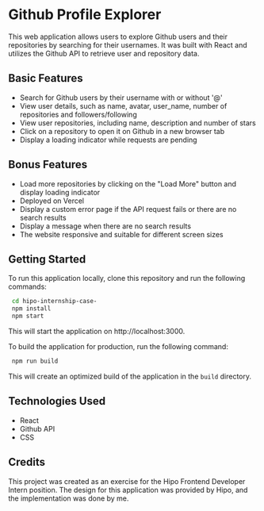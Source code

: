 # Github Profile Explorer

This web application allows users to explore Github users and their repositories by searching for their usernames. It was built with React and utilizes the Github API to retrieve user and repository data.

## Basic Features

- Search for Github users by their username with or without '@'
- View user details, such as name, avatar, user_name, number of repositories and followers/following
- View user repositories, including name, description and number of stars
- Click on a repository to open it on Github in a new browser tab
- Display a loading indicator while requests are pending

## Bonus Features

- Load more repositories by clicking on the "Load More" button and display loading indicator
- Deployed on Vercel
- Display a custom error page if the API request fails or there are no search results
- Display a message when there are no search results
- The website responsive and suitable for different screen sizes

## Getting Started

To run this application locally, clone this repository and run the following commands:

```bash
 cd hipo-internship-case-
 npm install
 npm start
```

This will start the application on http://localhost:3000.

To build the application for production, run the following command:

```bash
 npm run build
```

This will create an optimized build of the application in the `build` directory.

## Technologies Used

- React
- Github API
- CSS

## Credits

This project was created as an exercise for the Hipo Frontend Developer Intern position. The design for this application was provided by Hipo, and the implementation was done by me.
